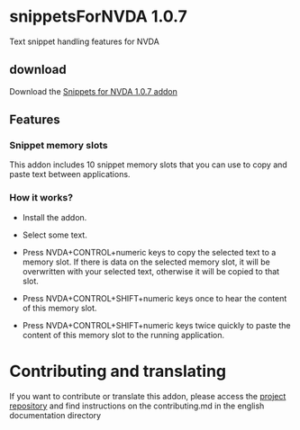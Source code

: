 # snippetsForNVDA 1.0.7
Text snippet handling features for NVDA

## download

Download the [Snippets for NVDA 1.0.7 addon](https://github.com/thgcode/snippetsForNVDA/releases/download/1.0.7/snippetsForNVDA-1.0.7.nvda-addon)

## Features

### Snippet memory slots

This addon includes 10 snippet memory slots that you can use to copy and
paste text between applications.

### How it works?

* Install the addon.

* Select some text.

* Press NVDA+CONTROL+numeric keys to copy the selected text to a memory slot.
    If there is data on the selected memory slot, it will be overwritten with
your selected text, otherwise it will be copied to that slot.

* Press NVDA+CONTROL+SHIFT+numeric keys once  to hear the content of this memory slot.

* Press NVDA+CONTROL+SHIFT+numeric keys twice quickly to paste the content of this memory slot to the running application.

# Contributing and translating

If you want to contribute or translate this addon, please access the [project repository](https://github.com/thgcode/snippetsForNVDA) and find instructions on the contributing.md in the english documentation directory
